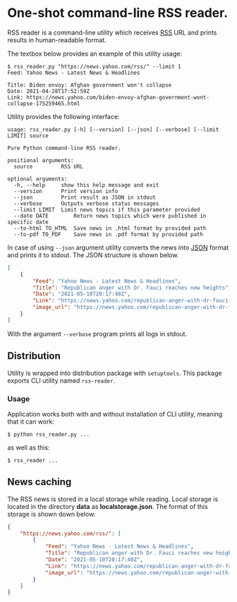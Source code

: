 # One-shot command-line RSS reader.

RSS reader is a command-line utility which receives [RSS](wikipedia.org/wiki/RSS) URL and prints results in human-readable format.

The textbox below provides an example of this utility usage:

```shell
$ rss_reader.py "https://news.yahoo.com/rss/" --limit 1
Feed: Yahoo News - Latest News & Headlines

Title: Biden envoy: Afghan government won't collapse
Date: 2021-04-28T17:52:59Z
Link: https://news.yahoo.com/biden-envoy-afghan-government-wont-collapse-175259465.html

```

Utility provides the following interface:

```shell
usage: rss_reader.py [-h] [--version] [--json] [--verbose] [--limit LIMIT] source

Pure Python command-line RSS reader.

positional arguments:
  source         RSS URL

optional arguments:
  -h, --help     show this help message and exit
  --version      Print version info
  --json         Print result as JSON in stdout
  --verbose      Outputs verbose status messages
  --limit LIMIT  Limit news topics if this parameter provided
  --date DATE        Return news topics which were published in specific date
  --to-html TO_HTML  Save news in .html format by provided path
  --to-pdf TO_PDF    Save news in .pdf format by provided path

```

In case of using `--json` argument utility converts the news into [JSON](https://en.wikipedia.org/wiki/JSON) format and prints it to stdout. The JSON structure is shown below.

```json
[
    {
        "Feed": "Yahoo News - Latest News & Headlines",
        "Title": "Republican anger with Dr. Fauci reaches new heights",
        "Date": "2021-05-10T20:17:40Z",
        "Link": "https://news.yahoo.com/republican-anger-with-dr-fauci-reaches-new-heights-201740818.html",
        "image_url": "https://news.yahoo.com/republican-anger-with-dr-fauci-reaches-new-heights-201740818.jpg"
    }
]
```

With the argument `--verbose` program prints all logs in stdout.

## Distribution

Utility is wrapped into distribution package with `setuptools`. This package exports CLI utility named `rss-reader`.

### Usage

Application works both with and without installation of CLI utility, meaning that it can work:

    $ python rss_reader.py ...

as well as this:

    $ rss_reader ...

## News caching

The RSS news is stored in a local storage while reading. Local storage is located in the directory **data** as **localstorage.json**. The format of this storage is shown down below:

```json
{
    "https://news.yahoo.com/rss/": [
        {
            "Feed": "Yahoo News - Latest News & Headlines",
            "Title": "Republican anger with Dr. Fauci reaches new heights",
            "Date": "2021-05-10T20:17:40Z",
            "Link": "https://news.yahoo.com/republican-anger-with-dr-fauci-reaches-new-heights-201740818.html",
            "image_url": "https://news.yahoo.com/republican-anger-with-dr-fauci-reaches-new-heights-201740818.jpg"
        }
    ]
}
```